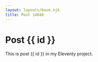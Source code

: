 ```yaml
---
layout: layouts/base.njk
title: Post 14048
---
```


# Post {{ id }}

This is post {{ id }} in my Eleventy project.
